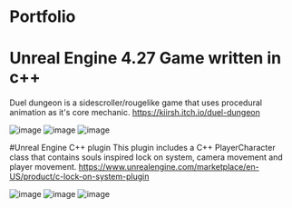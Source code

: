 # Portfolio
# Unreal Engine 4.27 Game written in c++

Duel dungeon is a sidescroller/rougelike  game that uses procedural animation as it's core mechanic.
https://kiirsh.itch.io/duel-dungeon

![image](https://github.com/KirshDev/Portfolio/assets/163009797/5d035d43-24bc-45ff-ae15-1f3b89b3bd79)
![image](https://github.com/KirshDev/Portfolio/assets/163009797/1f45ff77-000f-4266-9472-c3a7bd50d3a7)
![image](https://github.com/KirshDev/Portfolio/assets/163009797/fa2e822d-43a4-4835-8b74-59a2027f35f7)

#Unreal Engine C++ plugin 
This plugin includes a C++ PlayerCharacter class that contains souls inspired lock on system, camera movement and player movement. 
https://www.unrealengine.com/marketplace/en-US/product/c-lock-on-system-plugin

![image](https://github.com/KirshDev/Portfolio/assets/163009797/c3262b62-4217-4bee-870b-31de653f7440)
![image](https://github.com/KirshDev/Portfolio/assets/163009797/b6e331b8-e106-40fb-8102-a76514a6ad91)
![image](https://github.com/KirshDev/Portfolio/assets/163009797/6b0710a0-353c-4e2c-ac38-df92ec4ddade)
